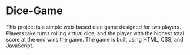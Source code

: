 # Dice-Game
This project is a simple web-based dice game designed for two players. Players take turns rolling virtual dice, and the player with the highest total score at the end wins the game. The game is built using HTML, CSS, and JavaScript.
